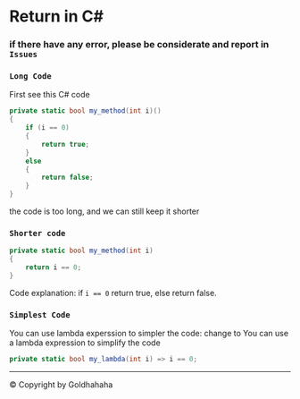 # Return in C#
### if there have any error, please be considerate and report in `Issues`
### `Long Code`

First see this C# code
```cs
private static bool my_method(int i)()
{
    if (i == 0)
    {
        return true;
    }
    else
    {
        return false;
    }
}
```
 the code is too long, and we can still keep it shorter
### `Shorter code`
```cs
private static bool my_method(int i)
{
    return i == 0;
}
```
Code explanation:
if `i == 0` return true, else return false.

### `Simplest Code`
You can use lambda experssion to simpler the code: change to You can use a lambda expression to simplify the code
```cs
private static bool my_lambda(int i) => i == 0;
```
------
© Copyright by Goldhahaha

